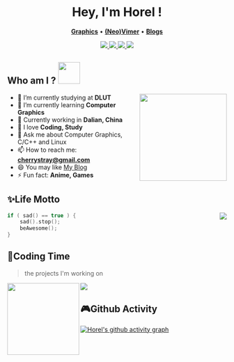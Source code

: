<h1 align="center">
  Hey, I'm Horel !
</h1>

<p align="center">
    <b><a href="https://github.com/horel">Graphics</a></b>
    •
    <b><a href="https://github.com/neovim/neovim">(Neo)Vimer</a></b>
    •
    <b><a href="https://graficc.github.io/">Blogs</a></b>
</p>

<p align="center">
    <a href="https://www.cplusplus.com/"> <img src="https://img.shields.io/badge/-Cpp-blue?&style=for-the-badge&logo=cplusplus&logoColor=white"/> </a>
    <a href="https://www.lua.org/"> <img src="https://img.shields.io/badge/lua-2C2D72.svg?&style=for-the-badge&logo=lua&logoColor=white"/> </a>
    <a href="https://neovim.io/"> <img src="https://img.shields.io/badge/neovim-%2357A143.svg?&style=for-the-badge&logo=neovim&logoColor=white"/> </a>
    <a href="https://www.archlinux.org/"> <img src="https://img.shields.io/badge/arch-%231793d1.svg?&style=for-the-badge&logo=arch-linux&logoColor=white"/> </a>
</p>

## Who am I ? <img src="https://media.giphy.com/media/12oufCB0MyZ1Go/giphy.gif" width="50">
<img align="right" src="https://tva4.sinaimg.cn/large/008ieO5lly8h1itddxtf1j30e80e8gmp.jpg" width="200">

- 🔭 I’m currently studying at **DLUT**
- 🌱 I’m currently learning **Computer Graphics**
- 👯 Currently working in **Dalian, China**
- 🤔 I love **Coding, Study**
- 💬 Ask me about Computer Graphics, C/C++ and Linux
- 📫 How to reach me: **cherrystray@gmail.com**
- 😄 You may like [My Blog](https://graficc.github.io/)
- ⚡ Fun fact: **Anime, Games**

## ✨Life Motto
<img align="right" src="https://count.getloli.com/get/@:horel?theme=rule34">

```cpp
if ( sad() == true ) {
    sad().stop();
    beAwesome();
}
```

## 🌠Coding Time
> the projects I'm working on
<div>
    <img height="165" align="left" src="https://github-readme-stats.vercel.app/api?username=horel&theme=calm&show_icons=true" />
    <img src="https://github-readme-stats.vercel.app/api/top-langs/?username=horel&hide=html,css,Jupyter+Notebook,ruby,javascript&theme=calm&langs_count=6&layout=compact" />
</div>

## 🎮Github Activity
[![Horel's github activity graph](https://github-readme-activity-graph.cyclic.app/graph?username=horel&theme=dracula)](https://github.com/ashutosh00710/github-readme-activity-graph)
